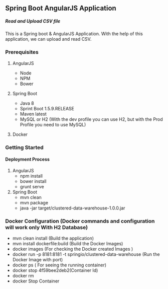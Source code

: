 ## Spring Boot AngularJS Application
##### Read and Upload CSV file 

This is a Spring boot & AngularJS Application. With the help of this application, we can upload and read CSV.

### Prerequisites
1.  AngularJS
	- Node
	- NPM
	- Bower
	
1. Spring Boot
	- Java 8
	- Sprint Boot 1.5.9.RELEASE
	- Maven latest
	- MySQL or H2 (With the dev profile you can use H2, but with the Prod Profile you need to use MySQL)
1. Docker	 
	
### Getting Started

#### Deployment Process 
1. AngularJS
	- npm install
	- bower install
	- grunt serve
1. Spring Boot
	- mvn clean
	- mvn package
	- java -jar target/clustered-data-warehouse-1.0.0.jar

### Docker Configuration (Docker commands and configuration will work only With H2 Database)
- mvn clean install (Build the application)
- mvn install dockerfile:build (Build the Docker Images)	
- docker images (For checking the Docker created Images )
- docker run -p 8181:8181 -t springio/clustered-data-warehouse (Run the Docker Image with port)
- docker ps ( For seeing the running container)
- docker stop 4f59bee2deb2(Container Id)
- docker rm <container Id> 
- docker Stop  Container
